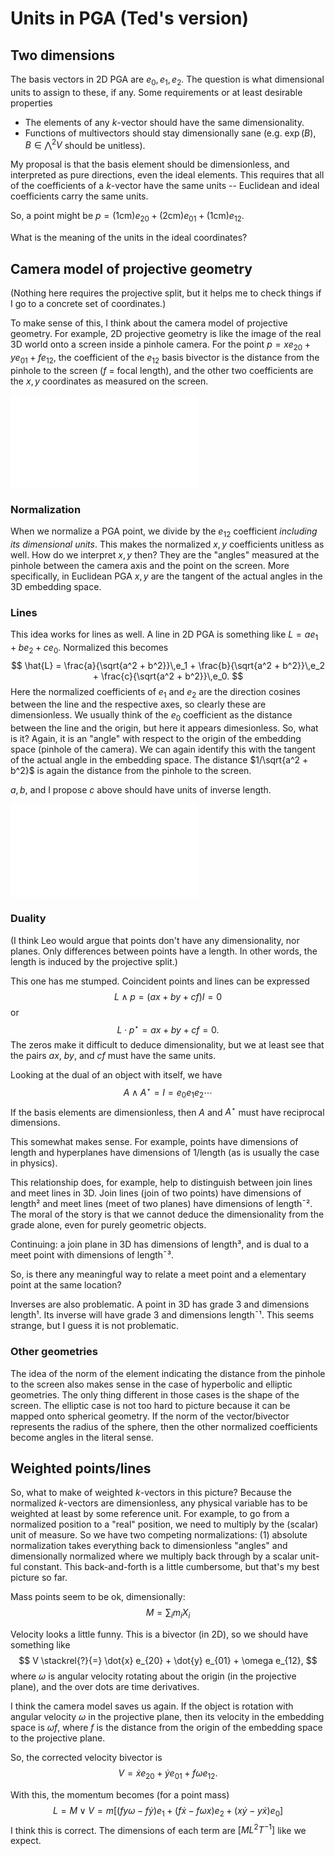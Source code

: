 # Units in PGA (Ted's version)
## Two dimensions
The basis vectors in 2D PGA are $e_0, e_1, e_2$. The question is what dimensional units to assign to these, if any.
Some requirements or at least desirable properties
* The elements of any $k$-vector should have the same dimensionality.
* Functions of multivectors should stay dimensionally sane (e.g. $\exp(B), B\in \bigwedge^2V$ should be unitless).

My proposal is that the basis element should be dimensionless, and interpreted as pure directions, even the ideal elements.
This requires that all of the coefficients of a $k$-vector have the same units -- Euclidean and ideal coefficients carry the same units.

So, a point might be
$p = (1\mathrm{cm}) e_{20} + (2\mathrm{cm}) e_{01} + (1\mathrm{cm}) e_{12}$.

What is the meaning of the units in the ideal coordinates?

## Camera model of projective geometry
(Nothing here requires the projective split, but it helps me to check things if I go to a concrete set of coordinates.)

To make sense of this, I think about the camera model of projective geometry.
For example, 2D projective geometry is like the image of the real 3D world onto a screen inside a pinhole camera.
For the point $p = xe_{20} + ye_{01} + f e_{12}$, the coefficient of the $e_{12}$ basis bivector is the distance from the pinhole to the screen ($f$ = focal length), and the other two coefficients are the $x,y$ coordinates as measured on the screen.

![image](Pinhole.pdf)

### Normalization
When we normalize a PGA point, we divide by the $e_{12}$ coefficient _including its dimensional units_.
This makes the normalized $x,y$ coefficients unitless as well.
How do we interpret $x,y$ then?  They are the "angles" measured at the pinhole between the camera axis and the point on the screen.  More specifically, in Euclidean PGA $x,y$ are the tangent of the actual angles in the 3D embedding space.

### Lines
This idea works for lines as well.  A line in 2D PGA is something like
$L = a e_1 + b e_2 + c e_0$.
Normalized this becomes
$$
\hat{L} = \frac{a}{\sqrt{a^2 + b^2}}\,e_1 +  \frac{b}{\sqrt{a^2 + b^2}}\,e_2 +  \frac{c}{\sqrt{a^2 + b^2}}\,e_0.
$$
Here the normalized coefficients of $e_1$ and $e_2$ are the direction cosines between the line and the respective axes, so clearly these are dimensionless.
We usually think of the $e_0$ coefficient as the distance between the line and the origin, but here it appears dimesionless.  So, what is it?  Again, it is an "angle" with respect to the origin of the embedding space (pinhole of the camera).  We can again identify this with the tangent of the actual angle in the embedding space.
The distance $1/\sqrt{a^2 + b^2}$ is again the distance from the pinhole to the screen.

$a,b$, and I propose $c$ above should have units of inverse length.

![image](line.pdf)

### Duality
(I think Leo would argue that points don't have any dimensionality, nor planes.  Only differences between points have a length.  In other words, the length is induced by the projective split.)

This one has me stumped.  Coincident points and lines can be expressed
$$
L \wedge p = (ax + by + cf)I = 0
$$
or
$$ L \cdot p^\star = ax + by + cf = 0. $$
The zeros make it difficult to deduce dimensionality, but we at least see that the pairs $ax$, $by$, and $cf$ must have the same units.

Looking at the dual of an object with itself, we have
$$ A \wedge A^\star = I = e_0e_1e_2\cdots$$
If the basis elements are dimensionless, then $A$ and $A^\star$ must have reciprocal dimensions.

This somewhat makes sense.  For example, points have dimensions of length and hyperplanes have dimensions of 1/length (as is usually the case in physics).

This relationship does, for example, help to distinguish between join lines and meet lines in 3D.
Join lines (join of two points) have dimensions of length² and meet lines (meet of two planes) have dimensions of length¯².  The moral of the story is that we cannot deduce the dimensionality from the grade alone, even for purely geometric objects.

Continuing: a join plane in 3D has dimensions of length³, and is dual to a meet point with dimensions of length¯³.

So, is there any meaningful way to relate a meet point and a elementary point at the same location?

Inverses are also problematic.  A point in 3D has grade 3 and dimensions length¹.  Its inverse will have grade 3 and dimensions length¯¹. This seems strange, but I guess it is not problematic.

### Other geometries
The idea of the norm of the element indicating the distance from the pinhole to the screen also makes sense in the case of hyperbolic and elliptic geometries.  The only thing different in those cases is the shape of the screen.  The elliptic case is not too hard to picture because it can be mapped onto spherical geometry.  If the norm of the vector/bivector represents the radius of the sphere, then the other normalized coefficients become angles in the literal sense.

## Weighted points/lines
So, what to make of weighted $k$-vectors in this picture?  Because the normalized $k$-vectors are dimensionless, any physical variable has to be weighted at least by some reference unit.  For example, to go from a normalized position to a "real" position, we need to multiply by the (scalar) unit of measure.  So we have two competing normalizations: (1) absolute normalization takes everything back to dimensionless "angles" and dimensionally normalized where we multiply back through by a scalar unit-ful constant.  This back-and-forth is a little cumbersome, but that's my best picture so far.

Mass points seem to be ok, dimensionally:
$$ M = \sum_i m_i X_i $$

Velocity looks a little funny.  This is a bivector (in 2D), so we should have something like
$$
V \stackrel{?}{=} \dot{x} e_{20} + \dot{y} e_{01} + \omega e_{12},
$$
where $\omega$ is angular velocity rotating about the origin (in the projective plane), and the over dots are time derivatives.

I think the camera model saves us again.  If the object is rotation with angular velocity $\omega$ in the projective plane, then its velocity in the embedding space is $\omega f$, where $f$ is the distance from the origin of the embedding space to the projective plane.

So, the corrected velocity bivector is
$$
V = \dot{x} e_{20} + \dot{y} e_{01} + f\omega e_{12}.
$$

With this, the momentum becomes (for a point mass)
$$
L = M\vee V = m\bigl[ (fy\omega-f\dot{y}) e_1 + (f\dot{x}-f\omega x) e_2 + (x\dot{y}-y\dot{x}) e_0 \bigr]
$$
I think this is correct.  The dimensions of each term are $[ML^2T^{-1}]$ like we expect.
